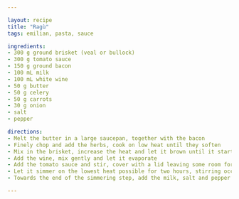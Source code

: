 ```yaml
---

layout: recipe
title: "Ragù"
tags: emilian, pasta, sauce

ingredients:
- 300 g ground brisket (veal or bullock)
- 300 g tomato sauce
- 150 g ground bacon
- 100 mL milk
- 100 mL white wine
- 50 g butter
- 50 g celery
- 50 g carrots
- 30 g onion
- salt
- pepper

directions:
- Melt the butter in a large saucepan, together with the bacon
- Finely chop and add the herbs, cook on low heat until they soften
- Mix in the brisket, increase the heat and let it brown until it starts to sizzle
- Add the wine, mix gently and let it evaporate
- Add the tomato sauce and stir, cover with a lid leaving some room for steam to escape
- Let it simmer on the lowest heat possible for two hours, stirring occasionally
- Towards the end of the simmering step, add the milk, salt and pepper

---
```

